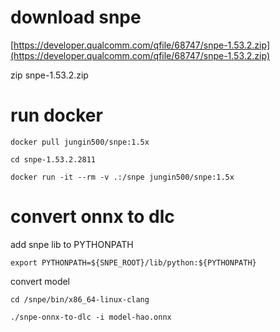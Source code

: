 
# download snpe

[https://developer.qualcomm.com/qfile/68747/snpe-1.53.2.zip](https://developer.qualcomm.com/qfile/68747/snpe-1.53.2.zip)

zip snpe-1.53.2.zip

# run docker

```
docker pull jungin500/snpe:1.5x

cd snpe-1.53.2.2811

docker run -it --rm -v .:/snpe jungin500/snpe:1.5x
```
# convert onnx to dlc

add snpe lib to PYTHONPATH

```
export PYTHONPATH=${SNPE_ROOT}/lib/python:${PYTHONPATH}
```

convert model
```
cd /snpe/bin/x86_64-linux-clang

./snpe-onnx-to-dlc -i model-hao.onnx
```